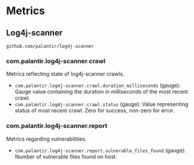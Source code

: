# Metrics

## Log4j-scanner 

`github.com/palantir/log4j-scanner`

### com.palantir.log4j-scanner.crawl
Metrics reflecting state of log4j-scanner crawls.
- `com.palantir.log4j-scanner.crawl.duration_milliseconds` (gauge): Gauge value containing the duration in milliseconds of the most recent crawl.
- `com.palantir.log4j-scanner.crawl.status` (gauge): Value representing status of most recent crawl. Zero for success, non-zero for error.

### com.palantir.log4j-scanner.report
Metrics regarding vulnerabilities.
- `com.palantir.log4j-scanner.report.vulnerable_files_found` (gauge): Number of vulnerable files found on host.
